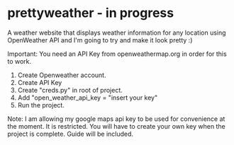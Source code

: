 # prettyweather - in progress

A weather website that displays weather information for any location using OpenWeather API and I'm going to try and make it look pretty :)

Important:
You need an API Key from openweathermap.org in order for this to work.

1. Create Openweather account.
2. Create API Key
3. Create "creds.py" in root of project.
4. Add "open_weather_api_key = "insert your key"
5. Run the project.

Note: I am allowing my google maps api key to be used for convenience at the moment. It is restricted. You will have to create your own key when the project is complete.
Guide will be included.
